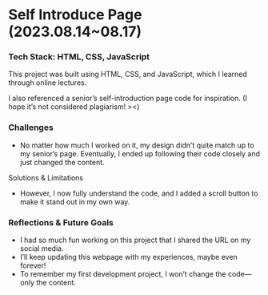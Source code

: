 # Self Introduce Page (2023.08.14~08.17)

### Tech Stack: HTML, CSS, JavaScript

This project was built using HTML, CSS, and JavaScript, which I learned through online lectures. 

I also referenced a senior’s self-introduction page code for inspiration. (I hope it’s not considered plagiarism! ><)

### Challenges

- No matter how much I worked on it, my design didn’t quite match up to my senior’s page. Eventually, I ended up following their code closely and just changed the content.

Solutions & Limitations

- However, I now fully understand the code, and I added a scroll button to make it stand out in my own way.

### Reflections & Future Goals

- I had so much fun working on this project that I shared the URL on my social media.
- I’ll keep updating this webpage with my experiences, maybe even forever!
- To remember my first development project, I won’t change the code—only the content.
